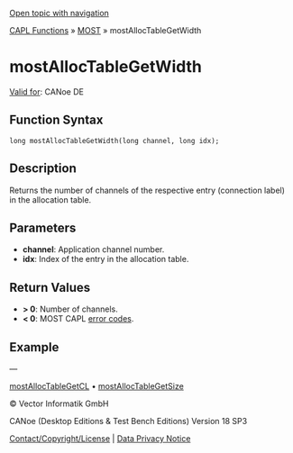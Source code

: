 [Open topic with navigation](../../../../../CANoeDEFamily.htm#Topics/CAPLFunctions/MOST/Functions/CAPLfunctionMOSTAllocTableGetWidth.md)

[CAPL Functions](../../CAPLfunctions.md) » [MOST](../CAPLfunctionsMOSTOverview.md) » mostAllocTableGetWidth

# mostAllocTableGetWidth

[Valid for](../../../Shared/FeatureAvailability.md): CANoe DE

## Function Syntax

```plaintext
long mostAllocTableGetWidth(long channel, long idx);
```

## Description

Returns the number of channels of the respective entry (connection label) in the allocation table.

## Parameters

- **channel**: Application channel number.
- **idx**: Index of the entry in the allocation table.

## Return Values

- **> 0**: Number of channels.
- **< 0**: MOST CAPL [error codes](../CAPLfunctionsMOSTErrorCodes.md).

## Example

—

[mostAllocTableGetCL](CAPLfunctionMOSTAllocTableGetCL.md) • [mostAllocTableGetSize](#)

© Vector Informatik GmbH

CANoe (Desktop Editions & Test Bench Editions) Version 18 SP3

[Contact/Copyright/License](../../../Shared/ContactCopyrightLicense.md) | [Data Privacy Notice](https://www.vector.com/int/en/company/get-info/privacy-policy/)

